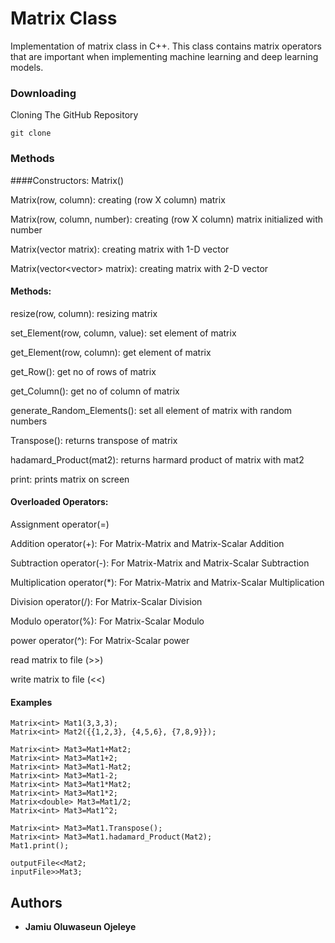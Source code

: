 # Matrix Class

Implementation of matrix class in C++. This class contains matrix operators that are important when implementing machine learning and deep learning models.

### Downloading
Cloning The GitHub Repository

```
git clone 
```
### Methods

####Constructors:
Matrix()

Matrix(row, column): creating (row X column) matrix

Matrix(row, column, number): creating (row X column) matrix initialized with number

Matrix(vector<T> matrix): creating matrix with 1-D vector

Matrix(vector<vector<T>> matrix): creating matrix with 2-D vector

#### Methods:

resize(row, column): resizing matrix

set_Element(row, column, value): set element of matrix

get_Element(row, column): get element of matrix 

get_Row(): get no of rows of matrix

get_Column(): get no of column of matrix

generate_Random_Elements(): set all element of matrix with random numbers

Transpose(): returns transpose of matrix

hadamard_Product(mat2):	returns harmard product of matrix with mat2

print: prints matrix on screen

#### Overloaded Operators:

Assignment operator(=)

Addition operator(+): For Matrix-Matrix and Matrix-Scalar Addition

Subtraction operator(-): For Matrix-Matrix and Matrix-Scalar Subtraction

Multiplication operator(*): For Matrix-Matrix and Matrix-Scalar Multiplication

Division operator(/): For Matrix-Scalar Division

Modulo operator(%): For Matrix-Scalar Modulo

power operator(^): For Matrix-Scalar power

read matrix to file (>>)

write matrix to file (<<)

#### Examples
```
Matrix<int> Mat1(3,3,3);
Matrix<int> Mat2({{1,2,3}, {4,5,6}, {7,8,9}});

Matrix<int> Mat3=Mat1+Mat2;
Matrix<int> Mat3=Mat1+2;
Matrix<int> Mat3=Mat1-Mat2;
Matrix<int> Mat3=Mat1-2;
Matrix<int> Mat3=Mat1*Mat2;
Matrix<int> Mat3=Mat1*2;
Matrix<double> Mat3=Mat1/2;
Matrix<int> Mat3=Mat1^2;

Matrix<int> Mat3=Mat1.Transpose();
Matrix<int> Mat3=Mat1.hadamard_Product(Mat2);
Mat1.print();

outputFile<<Mat2;
inputFile>>Mat3;
```

## Authors
* **Jamiu Oluwaseun Ojeleye** 